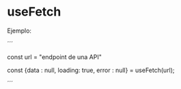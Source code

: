 # useFetch

Ejemplo:

´´´

 const url = "endpoint de una API"

 const {data : null, loading: true, error : null} = useFetch(url);

´´´
